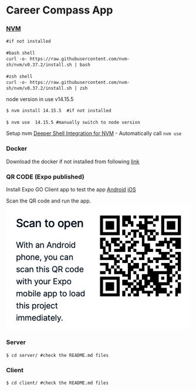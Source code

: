 # Career Compass App

### [NVM](https://github.com/nvm-sh/nvm#installing-and-updating)

```shell
#if not installed

#bash shell
curl -o- https://raw.githubusercontent.com/nvm-sh/nvm/v0.37.2/install.sh | bash

#zsh shell
curl -o- https://raw.githubusercontent.com/nvm-sh/nvm/v0.37.2/install.sh | zsh

```

node version in use v14.15.5

```shell
$ nvm install 14.15.5  #if not installed

$ nvm use  14.15.5 #manually switch to node version
```

Setup nvm [Deeper Shell Integration for NVM](https://github.com/nvm-sh/nvm#deeper-shell-integration) - Automatically call `nvm use`

### Docker

Download the docker if not installed from following [link](https://www.docker.com/products/docker-desktop)

### QR CODE (Expo published)

Install Expo GO Client app to test the app [Android](https://play.google.com/store/apps/details?id=host.exp.exponent&hl=en_IN&gl=US) [iOS](https://apps.apple.com/us/app/expo-go/id982107779)

Scan the QR code and run the app.
<img src="./QR.png" alt="QRcode"/>

### Server

```shell
$ cd server/ #check the README.md files
```

### Client

```shell
$ cd client/ #check the README.md files
```

